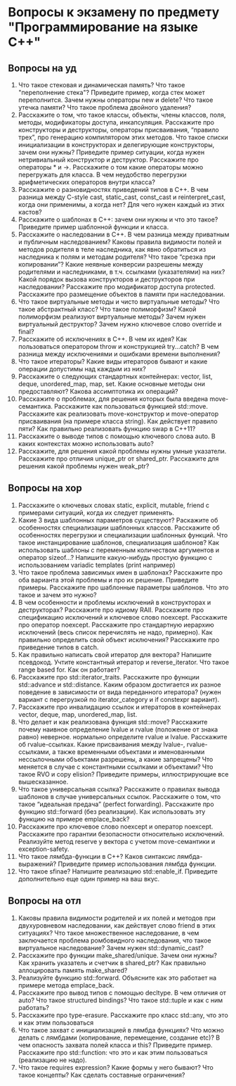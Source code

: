 # Вопросы к экзамену по предмету "Программирование на языке C++"

## Вопросы на уд

1. Что такое стековая и динамическая память? Что такое "переполнение стека"? Приведите пример, когда стек может переполнится. Зачем нужны операторы new и delete? Что такое утечка памяти? Что такое проблема двойного удаления?
1. Расскажите о том, что такое классы, объекты, члены классов, поля, методы, модификаторы доступа, инкапсуляция. Расскажите про конструкторы и деструкторы, операторы присваивания, “правило трех”, про генерацию компилятором этих методов. Что такое списки инициализации в конструкторах и делегирующие конструкторы, зачем они нужны? Приведите пример ситуации, когда нужен нетривиальный конструктор и деструктор. Расскажите про операторы * и ->. Расскажите о том какие операторы можно перегружать для класса. В чем неудобство перегрузки арифметических операторов внутри класса?
1. Расскажите о разновидностях приведений типов в С++. В чем разница между C-style cast, static_cast, const_cast и reinterpret_cast, когда они применимы, а когда нет? Для чего нужен каждый из этих кастов?
1. Расскажите о шаблонах в C++: зачем они нужны и что это такое? Приведите пример шаблонной функции и класса.
1. Расскажите о наследовании в С++. В чем разница между приватным и публичным наследованием? Каковы правила видимости полей и методов родителя в теле наследника, как явно обратиться из наследника к полям и методам родителя? Что такое “срезка при копировании”? Какие неявные конверсии разрешены между родителями и наследниками, в т.ч. ссылками (указателями) на них? Какой порядок вызова конструкторов и деструкторов при наследовании? Расскажите про модификатор доступа protected. Расскажите про размещение объектов в памяти при наследовании.
1. Что такое виртуальные методы и чисто виртуальные методы? Что такое абстрактный класс? Что такое полиморфизм? Какой полиморфизм реализуют виртуальные методы? Зачем нужен виртуальный деструктор? Зачем нужно ключевое слово override и final?
1. Расскажите об исключениях в С++. В чем их идея? Как пользоваться оператором throw и конструкцией try...catch? В чем разница между исключениями и ошибками времени выполнения?
1. Что такое итераторы? Какие виды итераторов бывают и какие операции допустимы над каждым из них?
1. Расскажите о следующих стандартных контейнерах: vector, list, deque, unordered_map, map, set. Какие основные методы они предоставляют? Какова ассимптотика их операций?
1. Расскажите о проблемах, для решения которых была введена move-семантика. Расскажите как пользоваться функцией std::move. Расскажите как реализовать move-конструктор и move-оператор присваивания (на примере класса string). Как действует правило пяти? Как правильно реализовать функцию swap в C++11?
1. Расскажите о выводе типов с помощью ключевого слова auto. В каких контекстах можно использовать auto?
1. Расскажите, для решения какой проблемы нужны умные указатели. Расскажите про отличия unique_ptr от shared_ptr. Расскажите для решения какой проблемы нужен weak_ptr?

## Вопросы на хор

1. Расскажите о ключевых словах static, explicit, mutable, friend с примерами ситуаций, когда их следует применять.
1. Какие 3 вида шаблонных параметров существуют? Раскажите об особенностях специализации шаблонных классов. Расскажите об особенностях перегрузки и специализации шаблонных функций. Что такое инстанцирование шаблонов, специализация шаблонов? Как использовать шаблоны с переменным количеством аргументов и оператор sizeof…? Напишите какую-нибудь простую функцию с использованием variadic templates (print например)
1. Что такое проблема зависимых имен в шаблонах? Расскажите про оба варианта этой проблемы и про их решение. Приведите примеры. Расскажите про шаблонные параметры шаблонов. Что это такое и зачем это нужно?
1. В чем особенности и проблемы исключений в конструкторах и деструкторах? Расскажите про идиому RAII. Расскажите про спецификацию исключений и ключевое слово noexcept. Расскажите про оператор noexcept. Расскажите про стандартную иерархию исключений (весь список перечислять не надо, примерно). Как правильно определить свой объект исключения? Расскажите про приведение типов в catch.
1. Как правильно написать свой итератор для вектора? Напишите псевдокод. Учтите константный итератор и reverse_iterator. Что такое range based for. Как он работает?
1. Расскажите про std::iterator_traits. Расскажите про функции std::advance и std::distance. Каким образом достигается их разное поведение в зависимости от вида переданного итератора? (нужен вариант с перегрузкой по iterator_category и if constexpr вариант).
1. Расскажите про инвалидацию ссылок и итераторов в контейнерах vector, deque, map, unordered_map, list.
1. Что делает и как реализована функция std::move? Расскажите почему наивное определение lvalue и rvalue (положение от знака равно) неверное. нормально определите rvalue и lvalue. Расскажите об rvalue-ссылках. Какие присваивания между lvalue-, rvalue-ссылками, а также временными объектами и именованными нессылочными объектами разрешены, а какие запрещены? Что меняется в случае с константными ссылками и объектами? Что такое RVO и copy elision? Приведите примеры, иллюстрирующие все вышесказанное.
1. Что такое универсальная ссылка? Расскажите о правилах вывода шаблонов в случае универсальных ссылок. Расскажите о том, что такое “идеальная предача” (perfect forwarding). Расскажите про функцию std::forward (без реализации). Как использовать эту функцию на примере emplace_back?
1. Расскажите про ключевое слово noexcept и оператор noexcept. Расскажите про гарантии безопасности относительно исключений. Реализуйте метод reserve у вектора с учетом move-семантики и exception-safety.
1. Что такое лямбда-функции в C++? Каков синтаксис лямбда-выражений? Приведите пример использования лямбда функции.
1. Что такое sfinae? Напишите реализацию std::enable_if. Приведите дополнительно еще один пример на ваш вкус. 

## Вопросы на отл

1. Каковы правила видимости родителей и их полей и методов при двухуровневом наследовании, как действует слово friend в этих ситуациях? Что такое множественное наследование, в чем заключается проблема ромбовидного наследования, что такое виртуальное наследование? Зачем нужен std::dynamic_cast?
1. Расскажите про функции make_shared/unique. Зачем они нужны? Как хранить указатель и счетчик в shared_ptr? Как правильно аллоцировать память make_shared?
1. Реализуйте функцию std::forward. Объясните как это работает на примере метода emplace_back.
1. Расскажите про вывод типов с помощью decltype. В чем отличия от auto? Что такое structured bindings? Что такое std::tuple и как с ним работать?
1. Расскажите про type-erasure. Расскажите про класс std::any, что это и как этим пользоваться
1. Что такое захват с инициализацией в лямбда функциях? Что можно делать с лямбдами (копирование, перемещение, создание etc)? В чем опасность захвата полей класса и this? Приведите пример. Расскажите про std::function: что это и как этим пользоваться (реализацию не надо).
1. Что такое requires expression? Какие формы у него бывают? Что такое концепты? Как сделать составные ограничения?
